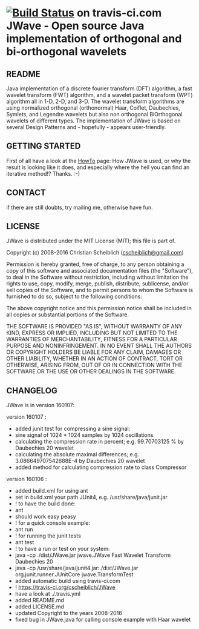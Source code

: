 [![Build Status](https://travis-ci.org/cscheiblich/JWave.svg?branch=master)](https://travis-ci.org/cscheiblich/JWave) on travis-ci.com
JWave - Open source Java implementation of orthogonal and bi-orthogonal wavelets
===================================

README
------
Java implementation of a discrete fourier transform (DFT) algorithm, a fast wavelet transform (FWT) algorithm, and a wavelet packet transform (WPT) algorithm all in 1-D, 2-D, and 3-D. The wavelet transform algorithms are using normalized orthogonal (orthonormal) Haar, Coiflet, Daubechies, Symlets, and Legendre wavelets but also non orthogonal BiOrthogonal wavelets of different types. The implementation of JWave is based on several Design Patterns and - hopefully - appears user-friendly.

GETTING STARTED
---------------

First of all have a look at the [HowTo](https://github.com/cscheiblich/JWave/wiki/HowTo) page: How JWave is used, or why the result is looking like it does, and especially where the hell you can find an iterative method!? Thanks. :-)

CONTACT
-------

if there are still doubts, try mailing me, otherwise have fun.

LICENSE
-------
JWave is distributed under the MIT License (MIT); this file is part of.

Copyright (c) 2008-2016 Christian Scheiblich (cscheiblich@gmail.com)

Permission is hereby granted, free of charge, to any person obtaining a copy
of this software and associated documentation files (the "Software"), to deal
in the Software without restriction, including without limitation the rights
to use, copy, modify, merge, publish, distribute, sublicense, and/or sell
copies of the Software, and to permit persons to whom the Software is
furnished to do so, subject to the following conditions:

The above copyright notice and this permission notice shall be included in
all copies or substantial portions of the Software.

THE SOFTWARE IS PROVIDED "AS IS", WITHOUT WARRANTY OF ANY KIND, EXPRESS OR
IMPLIED, INCLUDING BUT NOT LIMITED TO THE WARRANTIES OF MERCHANTABILITY,
FITNESS FOR A PARTICULAR PURPOSE AND NONINFRINGEMENT. IN NO EVENT SHALL THE
AUTHORS OR COPYRIGHT HOLDERS BE LIABLE FOR ANY CLAIM, DAMAGES OR OTHER
LIABILITY, WHETHER IN AN ACTION OF CONTRACT, TORT OR OTHERWISE, ARISING FROM,
OUT OF OR IN CONNECTION WITH THE SOFTWARE OR THE USE OR OTHER DEALINGS IN
THE SOFTWARE.

CHANGELOG
---------
JWave is in version 160107:

version 160107 :

- added junit test for compressing a sine signal:
 - sine signal of 1024 * 1024 samples by 1024 oscillations
 - calculating the compression rate in percent; e.g. 99.70703125 % by Daubechies 20 wavelet
 - calculating the absolute maximal differences; e.g. 3.086649707542688E-4 by Daubechies 20 wavelet
- added method for calculating compression rate to class Compressor

version 160106 :

- added build.xml for using ant
 - set in build.xml your path JUnit4, e.g. /usr/share/java/junit.jar
 - ! to have the build done:
  - ant
  - should work easy peasy
 - ! for a quick console example:
  - ant run
 - ! for running the junit tests
  - ant test
 - ! to have a run or test on your system:
  - java -cp ./dist/JWave.jar jwave.JWave Fast Wavelet Transform Daubechies 20
  - java -cp /usr/share/java/junit4.jar:./dist/JWave.jar org.junit.runner.JUnitCore jwave.TransformTest
- added automatic build using travis-ci.com
 - ! https://travis-ci.org/cscheiblich/JWave
 - have a look at ./.travis.yml
- added README.md
- added LICENSE.md
- updated Copyright to the years 2008-2016
- fixed bug in JWave.java for calling console example with Haar wavelet